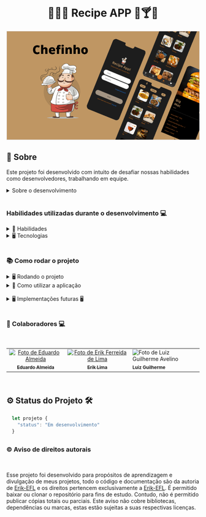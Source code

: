 <h1 align="center"> 🧂🥗🥣 Recipe APP 🍹🍸📖</h1>

<div align="center" style=''>

![Preview](chefinho.png)

</div>

## 📓 Sobre

Este projeto foi desenvolvido com intuito de desafiar nossas habilidades como
desenvolvedores, trabalhando em equipe.

<details>
  <summary>Sobre o desenvolvimento</summary>
  <br />
  <p>
    Para o desenvolvimento do projeto, recebemos um formulário com informações de como o projeto deveria funcionar a partir da visão do cliente e a partir de ai tendo em mente o que deveríamos ou não fazer dividimos quem ficaria responsável por qual parte e que caso necessário ajudaríamos no desenvolvimento daquela parte especifica.
    Utilizamos o framework ReactJS + context api, pois o projeto era simples e esse gerenciamento de estado pareceu mais pratico para se trabalhar com as informações da aplicação e entregar no tempo demandado pelo cliente.
    Tínhamos 9 dias para apresentar o projeto e a partir dai dividimos as tarefas e começamos a desenvolver o projeto.
  </p>
  <br />
</details>
<br />

  ### Habilidades utilizadas durante o desenvolvimento 💻

<details>
  <summary> 🦾 Habilidades</summary>
  <br />

  * Desenvolvimento de aplicações React
  * Desenvolvimento de aplicações com React Context API
  * Desenvolvimento de aplicações mobile first
  * Consumo de API
  * Criação de design
  * Trabalho em equipe
  * Comunicação
  * Planejamento
  * Organização
  * Autonomia
  * Responsabilidade
  * Criatividade
  * Pair programming
  * Metodologias ágeis (Scrum e Kanban)

  <br />
</details>

<details>
  <summary> 🖥️ Tecnologias</summary>
  <br />

  * React.js
    * Components Funcional
    * Context API
    * React Router
  * HTML5
  * CSS3
  * JavaScript
  * Styled-components
  * Git
  * GitHub-pages
  * Vercel

  <br />
</details>
<br />

### 📚 Como rodar o projeto


<details>
  <summary> 🖥️ Rodando o projeto</summary>
  <br />

  * Clone o repositório utilizando o comando `git clone git@github.com:Erik-EFL/recipe-app-Chefinho.git`
  * Entre na pasta do projeto com `cd recipe-app-Chefinho`
  * Instale as dependências com `npm install`
  * Inicie o projeto com `npm start`
  * O projeto sera aberto no seu navegador em `http://localhost:3000`

  <br />
</details>

<details>
  <summary> 📱 Como utilizar a aplicação</summary>
  <br />

  * Através do link no menu lateral aqui no github ou do ambiente de desenvolvimento seguindo os passos acima.
  * O login pode ser feito com qualquer email e senha, desde que siga esses padrões:
    * Email: test@test.com (não é necessário criar um novo usuário)
    * Senha: 1234567 (precisa ter no mínimo 7 caracteres)
  * Após o login, você será redirecionado para a página de receitas, onde poderá ver todas as receitas cadastradas e navegar entre as páginas.

  <br />
</details>
  <br />

<details>
  <summary> 🖥️ Implementações futuras 🖥️</summary>
  <br />

  * Front-end
    * Aplicar atomic design
    * Criar um design responsivo para web
    * Aplicar mais testes
  * Back-end
    * Criar uma api para armazenar os dados de usuários
    * Criar uma api para armazenar os dados de receitas
    * Criar testes de integração
    * Criar testes E2E

  <br />
</details>

  <br />

### 🤝 Colaboradores 💻

<br />
<table>
  <tr>
    <td align="center">
      <a href="https://github.com/EduMLAlmeida">
        <img src="https://avatars.githubusercontent.com/u/94457846?v=4" width="100px;" alt="Foto de Eduardo Almeida"/><br>
        <sub>
          <b>Eduardo Almeida</b>
        </sub>
      </a>
    </td>
    <td align="center">
      <a href="https://github.com/erik-efl">
        <img src="https://avatars.githubusercontent.com/u/56979306?s=400&u=526ff856d28fc3ce1926f51be6aa1f947156b8bb&v=4" width="100px;" alt="Foto de Erik Ferreida de Lima"/><br>
        <sub>
          <b>Erik Lima</b>
        </sub>
      </a>
    </td>
    <td align="https://github.com/GuilhermeRX">
        <img src="https://avatars.githubusercontent.com/u/86189612?v=4" width="100px;" alt="Foto de Luiz Guilherme Avelino"/><br>
        <sub>
          <b>Luiz Guilherme</b>
        </sub>
      </a>
    </td>
  </tr>
</table>

<br />

##

## ⚙️ Status do Projeto 🛠️

  ```js
    let projeto {
      "status": "Em desenvolvimento"
    }
  ```
##

### ©️ Aviso de direitos autorais

</br>

Esse projeto foi desenvolvido para propósitos de aprendizagem e divulgação de meus projetos, todo o código e documentação são da autoria de [Erik-EFL](https://github.com/Erik-EFL) e os direitos pertencem exclusivamente a [Erik-EFL](https://github.com/Erik-EFL). É permitido baixar ou clonar o repositório para fins de estudo. Contudo, não é permitido publicar cópias totais ou parciais. Este aviso não cobre bibliotecas, dependências ou marcas, estas estão sujeitas a suas respectivas licenças.
